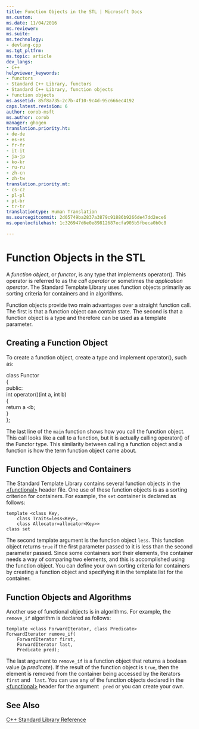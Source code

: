 ```yaml
---
title: Function Objects in the STL | Microsoft Docs
ms.custom: 
ms.date: 11/04/2016
ms.reviewer: 
ms.suite: 
ms.technology:
- devlang-cpp
ms.tgt_pltfrm: 
ms.topic: article
dev_langs:
- C++
helpviewer_keywords:
- functors
- Standard C++ Library, functors
- Standard C++ Library, function objects
- function objects
ms.assetid: 85f8a735-2c7b-4f10-9c4d-95c666ec4192
caps.latest.revision: 6
author: corob-msft
ms.author: corob
manager: ghogen
translation.priority.ht:
- de-de
- es-es
- fr-fr
- it-it
- ja-jp
- ko-kr
- ru-ru
- zh-cn
- zh-tw
translation.priority.mt:
- cs-cz
- pl-pl
- pt-br
- tr-tr
translationtype: Human Translation
ms.sourcegitcommit: 2d05749ba2837a3879c91886b9266de47dd2ece6
ms.openlocfilehash: 1c326947d6e0e89812687ecfa905b5fbeca0b0c8

---
```

# Function Objects in the STL
A *function object*, or *functor*, is any type that implements operator(). This operator is referred to as the *call operator* or sometimes the *application operator*. The Standard Template Library uses function objects primarily as sorting criteria for containers and in algorithms.  
  
 Function objects provide two main advantages over a straight function call. The first is that a function object can contain state. The second is that a function object is a type and therefore can be used as a template parameter.  
  
## Creating a Function Object  
 To create a function object, create a type and implement operator(), such as:  
  
class Functor  
   {  
   public:  
   int operator()(int a, int b)  
   {  
   return a <b;  
   }  
   };  
  
 The last line of the `main` function shows how you call the function object. This call looks like a call to a function, but it is actually calling operator() of the Functor type. This similarity between calling a function object and a function is how the term function object came about.  
  
## Function Objects and Containers  
 The Standard Template Library contains several function objects in the [\<functional>](../standard-library/functional.md) header file. One use of these function objects is as a sorting criterion for containers. For example, the `set` container is declared as follows:  
  
```  
template <class Key,  
    class Traits=less<Key>,  
    class Allocator=allocator<Key>>  
class set  
```  
  
 The second template argument is the function object `less`. This function object returns `true` if the first parameter passed to it is less than the second parameter passed. Since some containers sort their elements, the container needs a way of comparing two elements, and this is accomplished using the function object. You can define your own sorting criteria for containers by creating a function object and specifying it in the template list for the container.  
  
## Function Objects and Algorithms  
 Another use of functional objects is in algorithms. For example, the `remove_if` algorithm is declared as follows:  
  
```  
template <class ForwardIterator, class Predicate>  
ForwardIterator remove_if(
    ForwardIterator first,  
    ForwardIterator last,  
    Predicate pred);
```  
  
 The last argument to `remove_if` is a function object that returns a boolean value (a *predicate*). If the result of the function object is `true`, then the element is removed from the container being accessed by the iterators ` first` and ` last`. You can use any of the function objects declared in the [\<functional>](../standard-library/functional.md) header for the argument ` pred` or you can create your own.  
  
## See Also  
 [C++ Standard Library Reference](../standard-library/cpp-standard-library-reference.md)




<!--HONumber=Jan17_HO1-->


